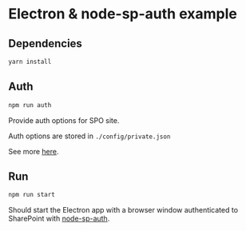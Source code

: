 # Electron & node-sp-auth example

## Dependencies

```bash
yarn install
```

## Auth

```bash
npm run auth
```

Provide auth options for SPO site.

Auth options are stored in `./config/private.json`

See more [here](https://github.com/koltyakov/node-sp-auth-config).

## Run

```bash
npm run start
```

Should start the Electron app with a browser window authenticated to SharePoint with [node-sp-auth](https://github.com/s-KaiNet/node-sp-auth).
